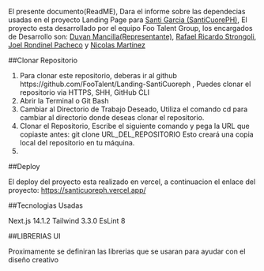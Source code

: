 El presente documento(ReadME), Dara el informe sobre las dependecias usadas en el proyecto Landing Page para <a href="https://www.instagram.com/santicuoreph/" target="_BLANK">Santi Garcia (SantiCuorePH)</a>, El proyecto esta desarrollado por el equipo Foo Talent Group, los encargados de Desarrollo son: <a href="https://github.com/DuvanLT">Duvan Mancilla(Representante)</a>, <a href="https://github.com/rafaric">Rafael Ricardo Strongoli</a>, <a href="https://joelrondinelpacheco.github.io/portafolio/">Joel Rondinel Pacheco</a> y <a href="https://github.com/MartinezNicolass">Nicolas Martinez</a>

##Clonar Repositorio

<ol>
 <li>Para clonar este repositorio, deberas ir al github https://github.com/FooTalent/Landing-SantiCuoreph , Puedes clonar el repositorio via HTTPS, SHH, GitHub CLI</li>
 <li>Abrir la Terminal o Git Bash</li>
 <li>Cambiar al Directorio de Trabajo Deseado, Utiliza el comando cd para cambiar al directorio donde deseas clonar el repositorio.</li>
 <li>Clonar el Repositorio, Escribe el siguiente comando y pega la URL que copiaste antes: git clone URL_DEL_REPOSITORIO  Esto creará una copia local del repositorio en tu máquina.
<li>
</ol>




##Deploy

El deploy del proyecto esta realizado en vercel, a continuacion el enlace del proyecto:
https://santicuoreph.vercel.app/

##Tecnologias Usadas

Next.js 14.1.2
Tailwind 3.3.0
EsLint 8


##LIBRERIAS UI

Proximamente se definiran las librerias que se usaran para ayudar con el diseño creativo
